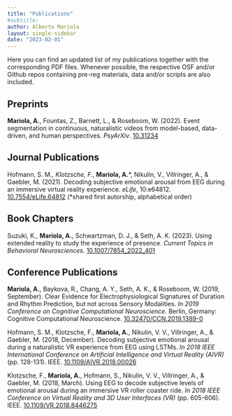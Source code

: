 ```yaml
---
title: "Publications"
#subtitle:
author: Alberto Mariola
layout: single-sidebar
date: "2023-02-01"
---
```


Here you can find an updated list of my publications together with the corresponding PDF files. Whenever possible, the respective OSF and/or Github repos containing pre-reg materials, data and/or scripts are also included.


## Preprints

**Mariola, A.**, Fountas, Z., Barnett, L., & Roseboom, W. (2022). Event segmentation in continuous, naturalistic videos from model-based, data-driven, and human perspectives. _PsyArXiv_. [10.31234](https://doi.org/10.31234/osf.io/t6fkg) [<i class="fa-solid fa-file-pdf"></i>](pdf/mariola_evseg_2021.pdf)
[<i class="ai ai-osf"></i>](https://osf.io/pr49b/)



## Journal Publications

Hofmann, S. M.*, Klotzsche, F.*, **Mariola, A.***, Nikulin, V., Villringer, A., & Gaebler, M. (2021). Decoding subjective emotional arousal from EEG during an immersive virtual reality experience. _eLife_, 10:e64812. [10.7554/eLife.64812](https://doi.org/10.7554/eLife.64812) [<i class="fa-solid fa-file-pdf"></i>](pdf/hofmann_klotzsche_mariola_elife_2021.pdf)
[<i class="fa-brands fa-github"></i>](https://github.com/NeVRo-study/NeVRo) (*shared first autorship, alphabetical order)

## Book Chapters 

Suzuki, K., **Mariola, A.**, Schwartzman, D. J., & Seth, A. K. (2023). Using extended reality to study the experience of presence. _Current Topics in Behavioral Neurosciences_. [10.1007/7854_2022_401](https://link.springer.com/chapter/10.1007/7854_2022_401) [<i class="fa-solid fa-file-pdf"></i>](pdf/suzuki_ctbn_2023.pdf)


## Conference Publications

**Mariola, A.**, Baykova, R., Chang, A. Y., Seth, A. K., & Roseboom, W. (2019, September). Clear Evidence for Electrophysiological Signatures of Duration and Rhythm Prediction, but not across Sensory Modalities. _In 2019 Conference on Cognitive Computational Neuroscience_. Berlin, Germany: Cognitive Computational Neuroscience. [10.32470/CCN.2019.1389-0](https://2019.ccneuro.org/Papers/ViewPapers.asp?PaperNum=1389) [<i class="fa-solid fa-file-pdf"></i>](pdf/mariola_ccn_2019.pdf)

Hofmann, S. M., Klotzsche, F., **Mariola, A.**, Nikulin, V. V., Villringer, A., & Gaebler, M. (2018, December). Decoding subjective emotional arousal during a naturalistic VR experience from EEG using LSTMs. _In 2018 IEEE International Conference on Artificial Intelligence and Virtual Reality (AIVR)_ (pp. 128-131). IEEE. [10.1109/AIVR.2018.00026](https://ieeexplore.ieee.org/abstract/document/8613645) [<i class="fa-solid fa-file-pdf"></i>](pdf/hofmann_aivr_2018.pdf)

Klotzsche, F., **Mariola, A.**, Hofmann, S., Nikulin, V. V., Villringer, A., & Gaebler, M. (2018, March). Using EEG to decode subjective levels of emotional arousal during an immersive VR roller coaster ride. _In 2018 IEEE Conference on Virtual Reality and 3D User Interfaces (VR)_ (pp. 605-606). IEEE. [10.1109/VR.2018.8446275](https://ieeexplore.ieee.org/abstract/document/8446275) [<i class="fa-solid fa-file-pdf"></i>](pdf/klotzsche_vr_2018.pdf)
